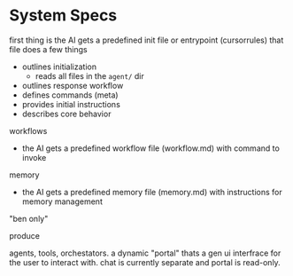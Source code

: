 # System Specs

first thing is the AI gets a predefined init file or entrypoint (cursorrules)
that file does a few things

- outlines initialization
  - reads all files in the `agent/` dir
- outlines response workflow
- defines commands (meta)
- provides initial instructions
- describes core behavior

workflows
- the AI gets a predefined workflow file (workflow.md) with command to invoke

memory
- the AI gets a predefined memory file (memory.md) with instructions for memory management

"ben only"

produce

agents, tools, orchestators. a dynamic "portal" thats a gen ui interfrace for the user to interact with. 
chat is currently separate and portal is read-only.